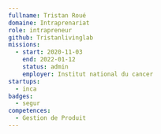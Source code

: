 ```yaml
---
fullname: Tristan Roué
domaine: Intraprenariat
role: intrapreneur
github: Tristanlivinglab
missions:
  - start: 2020-11-03
    end: 2022-01-12
    status: admin
    employer: Institut national du cancer
startups:
  - inca
badges:
  - segur
competences:
  - Gestion de Produit
---
```

